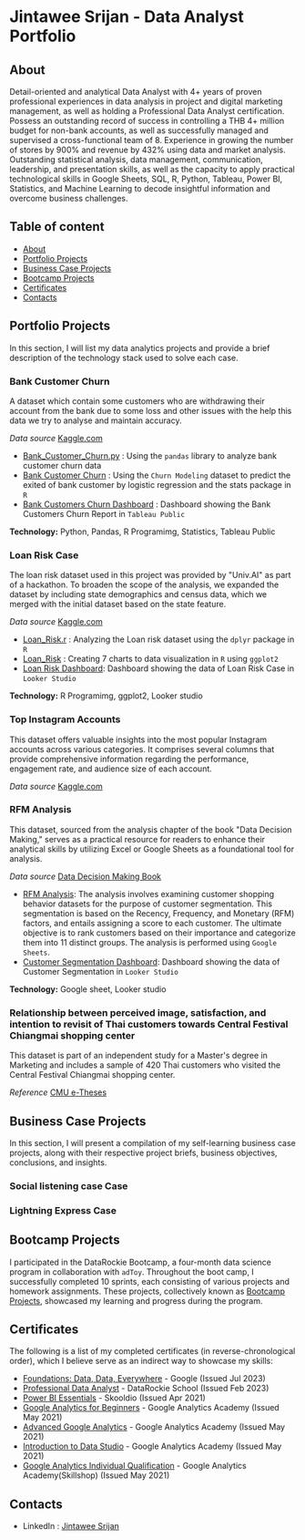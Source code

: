 # Jintawee Srijan - Data Analyst Portfolio

## **About**
Detail-oriented and analytical Data Analyst with 4+ years of proven professional experiences in data analysis in project and digital marketing management, as well as holding a Professional Data Analyst certification. Possess an outstanding record of success in controlling a THB 4+ million budget for non-bank accounts, as well as successfully managed and supervised a cross-functional team of 8. Experience in growing the number of stores by 900% and revenue by 432% using data and market analysis. Outstanding statistical analysis, data management, communication, leadership, and presentation skills, as well as the capacity to apply practical technological skills in Google Sheets, SQL, R, Python, Tableau, Power BI, Statistics, and Machine Learning to decode insightful information and overcome business challenges.

## **Table of content**
- [About](https://github.com/Jintawee-s/data_analyst_portfolio/blob/main/README.md#about)
- [Portfolio Projects](https://github.com/Jintawee-s/data_analyst_portfolio/blob/main/README.md#portfolio-projects)
- [Business Case Projects](https://github.com/Jintawee-s/data_analyst_portfolio#business-case-projects)
- [Bootcamp Projects](https://github.com/Jintawee-s/data_analyst_portfolio/blob/main/README.md#bootcamp-projects)
- [Certificates](https://github.com/Jintawee-s/data_analyst_portfolio/blob/main/README.md#certificates)
- [Contacts](https://github.com/Jintawee-s/data_analyst_portfolio/blob/main/README.md#contacts)

## **Portfolio Projects**
In this section, I will list my data analytics projects and provide a brief description of the technology stack used to solve each case.

### **Bank Customer Churn**
A dataset which contain some customers who are withdrawing their account from the bank due to some loss and other issues with the help this data we try to analyse and maintain accuracy.

*Data source* [Kaggle.com](https://www.kaggle.com/datasets/mathchi/churn-for-bank-customers)
- [Bank_Customer_Churn.py](https://github.com/Jintawee-s/data_analyst_portfolio/blob/main/Python/Bank_Customers_Churn.py) : Using the `pandas` library to analyze bank customer churn data
- [Bank Customer Churn](https://github.com/Jintawee-s/data_analyst_portfolio/blob/main/R%20Programming/Bank%20Customer%20Churn.pdf) : Using the `Churn Modeling` dataset to predict the exited of bank customer by logistic regression and the stats package in `R`
- [Bank Customers Churn Dashboard](https://public.tableau.com/views/BankCustomersChurnReport/BankCustomersChurnReport?:language=en-US&:display_count=n&:origin=viz_share_link) : Dashboard showing the Bank Customers Churn Report in `Tableau Public`

**Technology:** Python, Pandas, R Programimg, Statistics, Tableau Public

### **Loan Risk Case**
The loan risk dataset used in this project was provided by "Univ.AI" as part of a hackathon. To broaden the scope of the analysis, we expanded the dataset by including state demographics and census data, which we merged with the initial dataset based on the state feature.

*Data source* [Kaggle.com](https://www.kaggle.com/datasets/pragatiganguly/loan-risk-case-study-merged-and-cleaned-data)
- [Loan_Risk.r](https://github.com/Jintawee-s/data_analyst_portfolio/blob/main/R%20Programming/Loan_Risk.r) : Analyzing the Loan risk dataset using the `dplyr` package in `R`
- [Loan_Risk](https://github.com/Jintawee-s/data_analyst_portfolio/blob/main/R%20Programming/Loan_Risk.pdf) : Creating 7 charts to data visualization in `R` using `ggplot2`
- [Loan Risk Dashboard](https://lookerstudio.google.com/reporting/e71e2e0b-c12e-46bf-a97f-707a127ff87e): Dashboard showing the data of Loan Risk Case in `Looker Studio`

**Technology:** R Programimg, ggplot2, Looker studio

### **Top Instagram Accounts**
This dataset offers valuable insights into the most popular Instagram accounts across various categories. It comprises several columns that provide comprehensive information regarding the performance, engagement rate, and audience size of each account.

*Data source* [Kaggle.com](https://www.kaggle.com/datasets/faisaljanjua0555/top-200-most-followed-instagram-accounts-2023)

### **RFM Analysis**
This dataset, sourced from the analysis chapter of the book "Data Decision Making," serves as a practical resource for readers to enhance their analytical skills by utilizing Excel or Google Sheets as a foundational tool for analysis.

*Data source* [Data Decision Making Book](https://docs.google.com/spreadsheets/d/1jiKJ16lJZdrY_oP0-ErUeME3GuqgdLUi/edit?usp=sharing&ouid=105932209553680056612&rtpof=true&sd=true)
- [RFM Analysis](https://docs.google.com/spreadsheets/d/1SMRGjtBqW5eJZuF1r5yzBBPPkK4yePA5CdKY0D6dFIY/edit?usp=sharing): The analysis involves examining customer shopping behavior datasets for the purpose of customer segmentation. This segmentation is based on the Recency, Frequency, and Monetary (RFM) factors, and entails assigning a score to each customer. The ultimate objective is to rank customers based on their importance and categorize them into 11 distinct groups. The analysis is performed using `Google Sheets`.
- [Customer Segmentation Dashboard](https://lookerstudio.google.com/reporting/dfaddf83-154b-473a-8e0b-d93f981abe9c): Dashboard showing the data of Customer Segmentation in `Looker Studio`

**Technology:** Google sheet, Looker studio

### **Relationship between perceived image, satisfaction, and intention to revisit of Thai customers towards Central Festival Chiangmai shopping center**
This dataset is part of an independent study for a Master's degree in Marketing and includes a sample of 420 Thai customers who visited the Central Festival Chiangmai shopping center.

*Reference* [CMU e-Theses](https://cmudc.library.cmu.ac.th/frontend/Info/item/dc:162226)

## **Business Case Projects**
In this section, I will present a compilation of my self-learning business case projects, along with their respective project briefs, business objectives, conclusions, and insights.

### **Social listening case Case**

### **Lightning Express Case**

## **Bootcamp Projects**
I participated in the DataRockie Bootcamp, a four-month data science program in collaboration with `adToy`. Throughout the boot camp, I successfully completed 10 sprints, each consisting of various projects and homework assignments. These projects, collectively known as [Bootcamp Projects](https://github.com/Jintawee-s/bootcamp_projects), showcased my learning and progress during the program.

## **Certificates**
The following is a list of my completed certificates (in reverse-chronological order), which I believe serve as an indirect way to showcase my skills:
- [Foundations: Data, Data, Everywhere](https://coursera.org/share/dc9b1a433b441ed0b7d8a1d26e2368a6) - Google (Issued Jul 2023) 
- [Professional Data Analyst](https://badgr.com/public/assertions/dW-wYq_EThSE8bB6uX2s8w) - DataRockie School (Issued Feb 2023) 
- [Power BI Essentials](https://www.skooldio.com/certificate/412de6dd-2ad3-4540-9379-d6401437ddba) - Skooldio (Issued Apr 2021)
- [Google Analytics for Beginners](https://analytics.google.com/analytics/academy/certificate/R7iOsdRnSPC2LCo2_ZRHGQ) - Google Analytics Academy (Issued May 2021)
- [Advanced Google Analytics](https://analytics.google.com/analytics/academy/certificate/8TQf9BHZQWCVqEnSPwY-TA) - Google Analytics Academy (Issued May 2021)
- [Introduction to Data Studio](https://analytics.google.com/analytics/academy/certificate/DOAKiVu1RUWXcuVnxOVRrg) - Google Analytics Academy (Issued May 2021)
- [Google Analytics Individual Qualification](https://skillshop.exceedlms.com/student/award/yCJCXWXPseTTFBalMN3Ondas) - Google Analytics Academy(Skillshop) (Issued May 2021)
 
## **Contacts**
- LinkedIn : [Jintawee Srijan](https://www.linkedin.com/in/jintawee-srijan-10356a195/)

